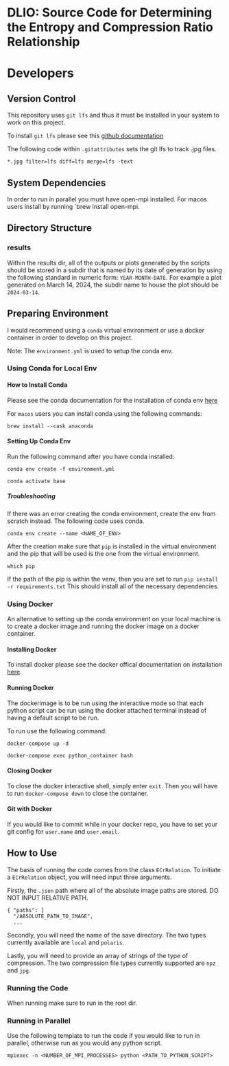 # DLIO: Source Code for Determining the Entropy and Compression Ratio Relationship

# Developers

## Version Control

This repository uses `git lfs` and thus it must be installed in your system
to work on this project.

To install `git lfs` please see this [github documentation](https://docs.github.com/en/repositories/working-with-files/managing-large-files/installing-git-large-file-storage)

The following code within `.gitattributes` sets the git lfs to track .jpg files.

```
*.jpg filter=lfs diff=lfs merge=lfs -text

```

## System Dependencies

In order to run in parallel you must have open-mpi installed. For macos users install
by running `brew install open-mpi.

## Directory Structure

### results

Within the results dir, all of the outputs or plots generated by the scripts should be stored in a subdir
that is named by its date of generation by using the following standard in numeric form: `YEAR-MONTH-DATE`.
For example a plot generated on March 14, 2024, the subdir name to house the plot should be `2024-03-14`.

## Preparing Environment

I would recommend using a `conda` virtual environment or use a docker container in order to develop on this project.

Note: The `environment.yml` is used to setup the conda env.

### Using Conda for Local Env

#### How to Install Conda

Please see the conda documentation for the installation of conda env [here](https://conda.io/projects/conda/en/latest/user-guide/install/index.html)

For `macos` users you can install conda using the following commands:

```
brew install --cask anaconda

```

#### Setting Up Conda Env

Run the following command after you have conda installed:

```
conda env create -f environment.yml

conda activate base

```

##### Troubleshooting

If there was an error creating the conda environment, create the env from scratch instead. The
following code uses conda.

```
conda env create --name <NAME_OF_ENV>

```

After the creation make sure that `pip` is installed in the virtual environment and
the pip that will be used is the one from the virtual environment.

```
which pip
```

If the path of the pip is within the venv, then you are set to run `pip install -r requirements.txt`
This should install all of the necessary dependencies.

### Using Docker

An alternative to setting up the conda environment on your local machine is to create a docker image and running the docker image on a docker container.

#### Installing Docker

To install docker please see the docker offical documentation on installation [here](https://docs.docker.com/engine/install/).

#### Running Docker

The dockerimage is to be run using the interactive mode so that each python script can be run
using the docker attached terminal instead of having a default script to be run.

To run use the following command:

```
docker-compose up -d

docker-compose exec python_container bash
```

#### Closing Docker

To close the docker interactive shell, simply enter `exit`. Then
you will have to run `docker-compose down` to close the container.

#### Git with Docker

If you would like to commit while in your docker repo, you have to set your
git config for `user.name` and `user.email`.

## How to Use

The basis of running the code comes from the class `ECrRelation`. To initiate a
`ECrRelation` object, you will need input three arguments.

Firstly, the `.json` path where all of the absolute image paths are stored.
DO NOT INPUT RELATIVE PATH.

```
{ "paths": [
  "/ABSOLUTE_PATH_TO_IMAGE",
  ...

```

Secondly, you will need the name of the save directory. The two types currently
available are `local` and `polaris`.

Lastly, you will need to provide an array of strings of the type of compression.
The two compression file types currently supported are `npz` and `jpg`.

### Running the Code

When running make sure to run in the root dir.

### Running in Parallel

Use the following template to run the code if you would like to run in parallel,
otherwise run as you would any python script.

```
mpiexec -n <NUMBER_OF_MPI_PROCESSES> python <PATH_TO_PYTHON_SCRIPT>
```
